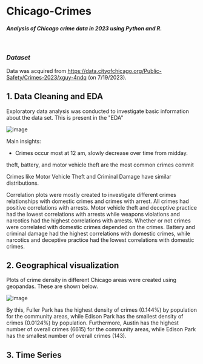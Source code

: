 # Chicago-Crimes
#### *Analysis of Chicago crime data in 2023 using Python and R.*
&nbsp;
### *Dataset*
Data was acquired from https://data.cityofchicago.org/Public-Safety/Crimes-2023/xguy-4ndq (on 7/19/2023).

## 1. Data Cleaning and EDA
Exploratory data analysis was conducted to investigate basic information about the data set. This is present in the "EDA" 


![image](https://github.com/krtfesm/Chicago-Crimes/assets/110089197/50991c9e-9645-4898-8dbf-86adcdb3d663)


Main insights: 
* Crimes occur most at 12 am, slowly decrease over time from midday.

theft, battery, and motor vehicle theft are the most common crimes commit

Crimes like Motor Vehicle Theft and Criminal Damage have similar distributions.

Correlation plots were mostly created to investigate different crimes relationships with domestic crimes and
crimes with arrest.
All crimes had positive correlations with arrests. Motor vehicle theft and deceptive practice had the lowest
correlations with arrests while weapons violations and narcotics had the highest correlations with arrests.
Whether or not crimes were correlated with domestic crimes depended on the crimes. Battery and criminal
damage had the highest correlations with domestic crimes, while narcotics and deceptive practice had the
lowest correlations with domestic crimes.

## 2. Geographical visualization

Plots of crime density in different Chicago areas were created using geopandas. These are shown below. 

![image](https://github.com/krtfesm/Chicago-Crimes/assets/110089197/678190d7-c957-47f1-b6a3-b9cda42e2f88)

By this, Fuller Park has the highest density of crimes (0.144%) by population for the community areas, while Edison Park has the smallest density of crimes (0.0124%) by population.
Furthermore, Austin has the highest number of overall crimes (6615) for the community areas, while Edison Park has the smallest number of overall crimes (143).


## 3. Time Series


